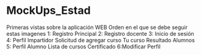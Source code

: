 # MockUps_Estad
Primeras vistas sobre la aplicación WEB
Orden en el que se debe seguir estas imagenes
1: Registro Principal
2: Registro docente
3: Inicio de sesión
4: Perfil Impartidor
Solicitud de agregar curso
Tu curso
Resultado Alumnos
5: Perfil Alumno
Lista de cursos
Certificado
6:Modificar Perfil
